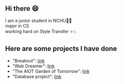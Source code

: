 
## Hi there :smile:

I am a junior student in NCHU:sunflower::sunflower:  
major in CS  
working hard on Style Transfer :star::boom:

## Here are some projects I have done

* "Breakout": [link](https://github.com/Rinbow98/Breakout_master_python)
* "Web Dreamer": [link](https://github.com/Edmond-Yang/web_project)
* "The AIOT Garden of Tomorrow": [link](https://github.com/Edmond-Yang/Aiot_Project)
* "Database project": [link](https://github.com/daaaaaaavid/Database)
<!--
**daaaaaaavid/daaaaaaavid** is a ✨ _special_ ✨ repository because its `README.md` (this file) appears on your GitHub profile.

Here are some ideas to get you started:

- 🔭 I’m currently working on ...
- 🌱 I’m currently learning ...
- 👯 I’m looking to collaborate on ...
- 🤔 I’m looking for help with ...
- 💬 Ask me about ...
- 📫 How to reach me: ...
- 😄 Pronouns: ...
- ⚡ Fun fact: ...
-->

